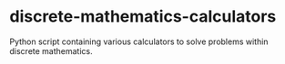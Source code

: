 # discrete-mathematics-calculators
Python script containing various calculators to solve problems within discrete mathematics.
